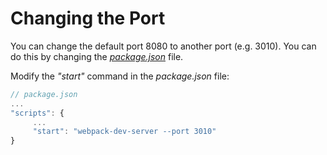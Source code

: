 # Changing the Port

You can change the default port 8080 to another port \(e.g. 3010\). You can do this by changing the [_package.json_](https://docs.npmjs.com/getting-started/using-a-package.json) file.

Modify the _"start"_ command in the _package.json_ file:

```javascript
// package.json
...
"scripts": { 
     ... 
     "start": "webpack-dev-server --port 3010"
}
```
